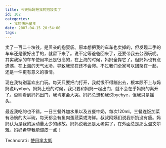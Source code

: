 ```yaml
---
title: 今天妈妈把我的抱袋卖了
id: 102
categories:
  - 我的快乐童年
date: 2007-04-15 20:54:00
tags:
---
```


卖了一百二十块钱，是贝亲的抱婴袋。原本想把我的车车也卖掉的，但发现二手的车车还是很好出手的，就留下来了。说不定等爸爸回来了，还要带我去公园玩呢。其实我家的车车使用率还是很高的，在上海的时候，妈妈全靠它了。但妈妈也有点遗憾，在上海的天气太冷，导致我现在还不会爬。不过我们全家可以团聚在一起，还是一件更有意义的事情。

<div class="item-body">
<div class="item-content">

现在我特别喜欢出门玩。每天只要把门打开，我就恨不得蹦出去，根本顾不上与妈妈说byebye。妈妈上班的时候，我只要和妈妈一起出门，就不会在乎妈妈的离开了。否则看到妈妈出门，我肯定会大哭。妈妈总想和我说byebye，但我只是摇头。

最近我吃的也不错。一日三餐外加水果以及五餐牛奶，每次120ml。三餐连饭加菜有汤碗的大半碗，每天都会有鱼肉蛋蔬菜或海鲜。叔叔阿姨们说我断奶没有瘦。妈妈认为是我的运动量太少的缘故。妈妈说我还是太老实了，在外面总是那么温文尔雅。妈妈希望我能调皮一点！

</div>
</div>

  <!-- Tag links generated by Zoundry Blog Writer. Do not manually edit. http://www.zoundry.com -->
  <span class="ztags"><span class="ztagspace">Technorati</span> : [使用率太低](http://technorati.com/tag/%E4%BD%BF%E7%94%A8%E7%8E%87%E5%A4%AA%E4%BD%8E)</span>